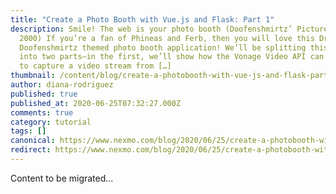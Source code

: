 ```yaml
---
title: "Create a Photo Booth with Vue.js and Flask: Part 1"
description: Smile! The web is your photo booth (Doofenshmirtz’ Picture-Inator
  2000) If you’re a fan of Phineas and Ferb, then you will love this Dr.
  Doofenshmirtz themed photo booth application! We’ll be splitting this tutorial
  into two parts—in the first, we’ll show how the Vonage Video API can be used
  to capture a video stream from […]
thumbnail: /content/blog/create-a-photobooth-with-vue-js-and-flask-part-1-dr/Part-1-1.png
author: diana-rodriguez
published: true
published_at: 2020-06-25T07:32:27.000Z
comments: true
category: tutorial
tags: []
canonical: https://www.nexmo.com/blog/2020/06/25/create-a-photobooth-with-vue-js-and-flask-part-1-dr
redirect: https://www.nexmo.com/blog/2020/06/25/create-a-photobooth-with-vue-js-and-flask-part-1-dr
---
```


Content to be migrated...
